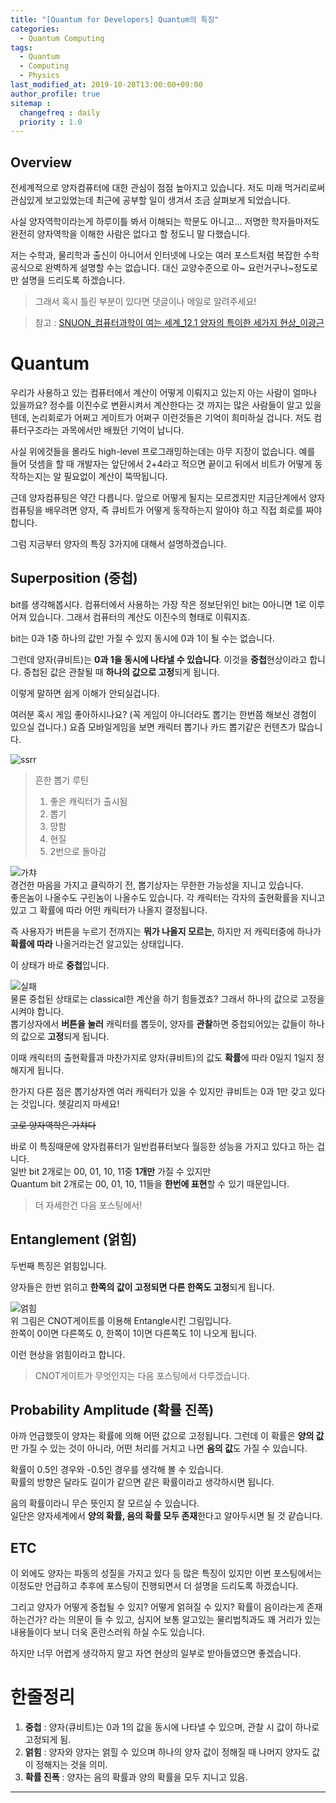 ```yaml
---
title: "[Quantum for Developers] Quantum의 특징"
categories: 
  - Quantum Computing
tags:
  - Quantum
  - Computing
  - Physics
last_modified_at: 2019-10-28T13:00:00+09:00
author_profile: true
sitemap :
  changefreq : daily
  priority : 1.0
---
```


## Overview
전세계적으로 양자컴퓨터에 대한 관심이 점점 높아지고 있습니다. 저도 미래 먹거리로써 관심있게 보고있었는데 최근에 공부할 일이 생겨서 조금 살펴보게 되었습니다.  

사실 양자역학이라는게 하루이틀 봐서 이해되는 학문도 아니고... 저명한 학자들마저도 완전히 양자역학을 이해한 사람은 없다고 할 정도니 말 다했습니다.  

저는 수학과, 물리학과 출신이 아니어서 인터넷에 나오는 여러 포스트처럼 복잡한 수학공식으로 완벽하게 설명할 수는 없습니다. 대신 교양수준으로 아~ 요런거구나~정도로만 설명을 드리도록 하겠습니다.  

>그래서 혹시 틀린 부분이 있다면 댓글이나 메일로 알려주세요!  

>참고 :  [SNUON_컴퓨터과학이 여는 세계_12.1 양자의 특이한 세가지 현상_이광근](https://youtu.be/zR0_P-yRlj4)

# Quantum
우리가 사용하고 있는 컴퓨터에서 계산이 어떻게 이뤄지고 있는지 아는 사람이 얼마나 있을까요? 정수를 이진수로 변환시켜서 계산한다는 것 까지는 많은 사람들이 알고 있을 텐데, 논리회로가 어쩌고 게이트가 어쩌구 이런것들은 기억이 희미하실 겁니다. 저도 컴퓨터구조라는 과목에서만 배웠던 기억이 납니다.  

사실 위에것들을 몰라도 high-level 프로그래밍하는데는 아무 지장이 없습니다. 예를 들어 덧셈을 할 때 개발자는 앞단에서 2+4라고 적으면 끝이고 뒤에서 비트가 어떻게 동작하는지는 알 필요없이 계산이 뚝딱됩니다.  

근데 양자컴퓨팅은 약간 다릅니다. 앞으로 어떻게 될지는 모르겠지만 지금단계에서 양자컴퓨팅을 배우려면 양자, 즉 큐비트가 어떻게 동작하는지 알아야 하고 직접 회로를 짜야합니다.  

그럼 지금부터 양자의 특징 3가지에 대해서 설명하겠습니다.  

## Superposition (중첩)
bit를 생각해봅시다. 컴퓨터에서 사용하는 가장 작은 정보단위인 bit는 0아니면 1로 이루어져 있습니다. 
그래서 컴퓨터의 계산도 이진수의 형태로 이뤄지죠.  

bit는 0과 1중 하나의 값만 가질 수 있지 동시에 0과 1이 될 수는 없습니다.  

그런데 양자(큐비트)는 **0과 1을 동시에 나타낼 수 있습니다**.  이것을 **중첩**현상이라고 합니다. 중첩된 값은 관찰될 때 **하나의 값으로 고정**되게 됩니다.

이렇게 말하면 쉽게 이해가 안되실겁니다.  

여러분 혹시 게임 좋아하시나요? (꼭 게임이 아니더라도 뽑기는 한번쯤 해보신 경험이 있으실 겁니다.) 요즘 모바일게임을 보면 캐릭터 뽑기나 카드 뽑기같은 컨텐츠가 많습니다.  

![ssrr](https://user-images.githubusercontent.com/15958325/67673067-87431880-f9bc-11e9-867d-bd777bebe445.png)

>흔한 뽑기 루틴  
>1. 좋은 캐릭터가 출시됨
>2. 뽑기
>3. 망함
>4. 현질
>5. 2번으로 돌아감

![가챠](https://user-images.githubusercontent.com/15958325/67673527-a0989480-f9bd-11e9-9f36-a792779a7a01.png)  
경건한 마음을 가지고 클릭하기 전, 뽑기상자는 무한한 가능성을 지니고 있습니다.  
좋은놈이 나올수도 구린놈이 나올수도 있습니다. 각 캐릭터는 각자의 출현확률을 지니고 있고 그 확률에 따라 어떤 캐릭터가 나올지 결정됩니다.  

즉 사용자가 버튼을 누르기 전까지는 **뭐가 나올지 모르는**, 하지만 저 캐릭터중에 하나가 **확률에 따라** 나올거라는건 알고있는 상태입니다.  

이 상태가 바로 **중첩**입니다.  

![실패](https://user-images.githubusercontent.com/15958325/67673890-7b585600-f9be-11e9-88f7-fbca99162a48.png)   
물론 중첩된 상태로는 classical한 계산을 하기 힘들겠죠? 그래서 하나의 값으로 고정을 시켜야 합니다.  
뽑기상자에서 **버튼을 눌러** 캐릭터를 뽑듯이,
양자를 **관찰**하면 중첩되어있는 값들이 하나의 값으로 **고정**되게 됩니다.   

이때 캐릭터의 출현확률과 마찬가지로 양자(큐비트)의 값도 **확률**에 따라 0일지 1일지 정해지게 됩니다.  

한가지 다른 점은 뽑기상자엔 여러 캐릭터가 있을 수 있지만 큐비트는 0과 1만 갖고 있다는 것입니다. 헷갈리지 마세요!  

~~고로 양자역학은 가챠다~~

바로 이 특징때문에 양자컴퓨터가 일반컴퓨터보다 월등한 성능을 가지고 있다고 하는 겁니다.  
일반 bit 2개로는 00, 01, 10, 11중 **1개만** 가질 수 있지만  
Quantum bit 2개로는 00, 01, 10, 11들을 **한번에 표현**할 수 있기 때문입니다.  

> 더 자세한건 다음 포스팅에서!

## Entanglement (얽힘)
두번째 특징은 얽힘입니다.  

양자들은 한번 얽히고 **한쪽의 값이 고정되면 다른 한쪽도 고정**되게 됩니다.  

![얽힘](https://user-images.githubusercontent.com/15958325/67674410-be66f900-f9bf-11e9-99c9-b2b5e373206d.png)    
위 그림은 CNOT게이트를 이용해 Entangle시킨 그림입니다.  
한쪽이 0이면 다른쪽도 0, 한쪽이 1이면 다른쪽도 1이 나오게 됩니다.  

이런 현상을 얽힘이라고 합니다.  

>CNOT게이트가 무엇인지는 다음 포스팅에서 다루겠습니다.  

## Probability Amplitude (확률 진폭)

아까 언급했듯이 양자는 확률에 의해 어떤 값으로 고정됩니다. 그런데 이 확률은 **양의 값**만 가질 수 있는 것이 아니라, 어떤 처리를 거치고 나면 **음의 값**도 가질 수 있습니다.  

확률이 0.5인 경우와 -0.5인 경우를 생각해 볼 수 있습니다.  
확률의 방향은 달라도 길이가 같으면 같은 확률이라고 생각하시면 됩니다.  

음의 확률이라니 무슨 뜻인지 잘 모르실 수 있습니다.  
일단은 양자세계에서 **양의 확률, 음의 확률 모두 존재**한다고 알아두시면 될 것 같습니다.  

## ETC
이 외에도 양자는 파동의 성질을 가지고 있다 등 많은 특징이 있지만 이번 포스팅에서는 이정도만 언급하고 추후에 포스팅이 진행되면서 더 설명을 드리도록 하겠습니다.  

그리고 양자가 어떻게 중첩될 수 있지? 어떻게 얽혀질 수 있지? 확률이 음이라는게 존재하는건가? 라는 의문이 들 수 있고, 심지어 보통 알고있는 물리법칙과도 꽤 거리가 있는 내용들이다 보니 더욱 혼란스러워 하실 수도 있습니다.   

하지만 너무 어렵게 생각하지 말고 자연 현상의 일부로 받아들였으면 좋겠습니다.  

# 한줄정리
1. **중첩** : 양자(큐비트)는 0과 1의 값을 동시에 나타낼 수 있으며, 관찰 시 값이 하나로 고정되게 됨.  
2. **얽힘** : 양자와 양자는 얽힐 수 있으며 하나의 양자 값이 정해질 때 나머지 양자도 값이 정해지는 것을 의미.  
3. **확률 진폭** : 양자는 음의 확률과 양의 확률을 모두 지니고 있음.  

----